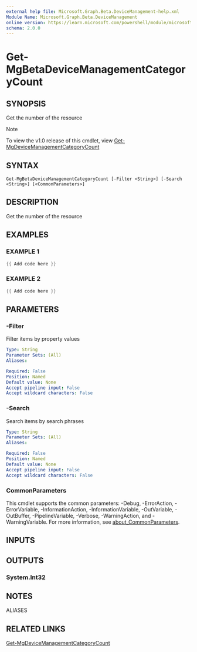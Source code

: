 ```yaml
---
external help file: Microsoft.Graph.Beta.DeviceManagement-help.xml
Module Name: Microsoft.Graph.Beta.DeviceManagement
online version: https://learn.microsoft.com/powershell/module/microsoft.graph.beta.devicemanagement/get-mgbetadevicemanagementcategorycount
schema: 2.0.0
---
```


# Get-MgBetaDeviceManagementCategoryCount

## SYNOPSIS
Get the number of the resource

> [!NOTE]
> To view the v1.0 release of this cmdlet, view [Get-MgDeviceManagementCategoryCount](/powershell/module/Microsoft.Graph.DeviceManagement/Get-MgDeviceManagementCategoryCount?view=graph-powershell-v1.0)

## SYNTAX

```
Get-MgBetaDeviceManagementCategoryCount [-Filter <String>] [-Search <String>] [<CommonParameters>]
```

## DESCRIPTION
Get the number of the resource

## EXAMPLES

### EXAMPLE 1
```powershell
{{ Add code here }}
```

### EXAMPLE 2
```powershell
{{ Add code here }}
```

## PARAMETERS

### -Filter
Filter items by property values

```yaml
Type: String
Parameter Sets: (All)
Aliases:

Required: False
Position: Named
Default value: None
Accept pipeline input: False
Accept wildcard characters: False
```

### -Search
Search items by search phrases

```yaml
Type: String
Parameter Sets: (All)
Aliases:

Required: False
Position: Named
Default value: None
Accept pipeline input: False
Accept wildcard characters: False
```

### CommonParameters
This cmdlet supports the common parameters: -Debug, -ErrorAction, -ErrorVariable, -InformationAction, -InformationVariable, -OutVariable, -OutBuffer, -PipelineVariable, -Verbose, -WarningAction, and -WarningVariable. For more information, see [about_CommonParameters](http://go.microsoft.com/fwlink/?LinkID=113216).

## INPUTS

## OUTPUTS

### System.Int32
## NOTES

ALIASES

## RELATED LINKS
[Get-MgDeviceManagementCategoryCount](/powershell/module/Microsoft.Graph.DeviceManagement/Get-MgDeviceManagementCategoryCount?view=graph-powershell-v1.0)
